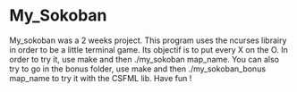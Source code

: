 # My_Sokoban

My_sokoban was a 2 weeks project. This program uses the ncurses librairy in order to be a little terminal game.
Its objectif is to put every X on the O.
In order to try it, use make and then ./my_sokoban map_name.
You can also try to go in the bonus folder, use make and then ./my_sokoban_bonus map_name to try it with the CSFML lib.
Have fun !
